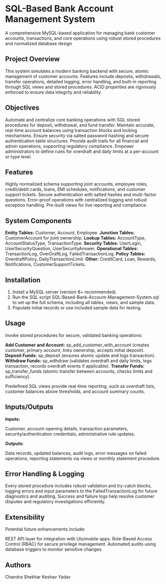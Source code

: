 # SQL-Based Bank Account Management System

A comprehensive MySQL-based application for managing bank customer accounts, transactions, and core operations using robust stored procedures and normalized database design

## Project Overview

This system simulates a modern banking backend with secure, atomic management of customer accounts. Features include deposits, withdrawals, transfer operations, detailed logging, error handling, and built-in reporting through SQL views and stored procedures. ACID properties are rigorously enforced to ensure data integrity and reliability.

## Objectives

Automate and centralize core banking operations with SQL stored procedures for deposit, withdrawal, and fund transfer.
Maintain accurate, real-time account balances using transaction blocks and locking mechanisms.
Ensure security via salted password hashing and secure authentication table structures.
Provide audit trails for all financial and admin operations, supporting regulatory compliance.
Empower administrators to define rules for overdraft and daily limits at a per-account or type level.

## Features

Highly normalized schema supporting joint accounts, employee roles, credit/debit cards, loans, EMI schedules, notifications, and customer support tickets.
Secure authentication with salted hashes and multi-factor questions.
Error-proof operations with centralized logging and robust exception handling.
Pre-built views for live reporting and compliance.

## System Components

**Entity Tables:** Customer, Account, Employee.
**Junction Tables:** CustomerAccount for joint ownership.
**Lookup Tables:** AccountType, AccountStatusType, TransactionType.
**Security Tables:** UserLogin, UserSecurityQuestion, UserSecurityAnswer.
**Operational Tables:** TransactionLog, OverDraftLog, FailedTransactionLog.
**Policy Tables:** OverdraftPolicy, DailyTransactionLimit.
**Other:** CreditCard, Loan, Rewards, Notifications, CustomerSupportTickets.

## Installation

1. Install a MySQL server (version 8+ recommended).
2. Run the SQL script SQL-Based-Bank-Account-Management-System.sql to set up the full schema, including all tables, views, and sample data.
3. Populate initial records or use included sample data for testing.

## Usage

Invoke stored procedures for secure, validated banking operations:

**Add Customer and Account:** sp_add_customer_with_account (creates customer, primary account, links ownership, accepts initial deposit).
**Deposit Funds:** sp_deposit (ensures atomic update and logs transaction).
**Withdraw Funds:** sp_withdraw (validates overdraft and daily limits, logs transaction, records overdraft events if applicable).
**Transfer Funds:** sp_transfer_funds (atomic transfer between accounts, checks limits and sufficiency).

Predefined SQL views provide real-time reporting, such as overdraft lists, customer balances above thresholds, and account summary counts.

## Inputs/Outputs

**Inputs:**

Customer, account-opening details, transaction parameters, security/authentication credentials, administrative rule updates.

**Outputs:**

Data records, updated balances, audit logs, error messages on failed operations, reporting statements via views or monthly statement procedure.

## Error Handling & Logging

Every stored procedure includes robust validation and try-catch blocks, logging errors and input parameters to the FailedTransactionLog for future diagnostics and auditing.
Success and failure logs help resolve customer disputes and regulatory investigations efficiently.

## Extensibility

Potential future enhancements include:

REST API layer for integration with UIs/mobile apps.
Role-Based Access Control (RBAC) for secure privilege management.
Automated audits using database triggers to monitor sensitive changes.

## Authors
Chandra Shekhar
Keshav Yadav
